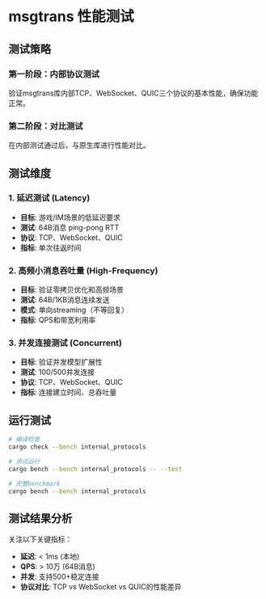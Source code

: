 # msgtrans 性能测试

## 测试策略

### 第一阶段：内部协议测试
验证msgtrans库内部TCP、WebSocket、QUIC三个协议的基本性能，确保功能正常。

### 第二阶段：对比测试  
在内部测试通过后，与原生库进行性能对比。

## 测试维度

### 1. 延迟测试 (Latency)
- **目标**: 游戏/IM场景的低延迟要求
- **测试**: 64B消息 ping-pong RTT
- **协议**: TCP、WebSocket、QUIC
- **指标**: 单次往返时间

### 2. 高频小消息吞吐量 (High-Frequency)
- **目标**: 验证零拷贝优化和高频场景
- **测试**: 64B/1KB消息连续发送
- **模式**: 单向streaming（不等回复）
- **指标**: QPS和带宽利用率

### 3. 并发连接测试 (Concurrent)
- **目标**: 验证并发模型扩展性
- **测试**: 100/500并发连接
- **协议**: TCP、WebSocket、QUIC
- **指标**: 连接建立时间、总吞吐量

## 运行测试

```bash
# 编译检查
cargo check --bench internal_protocols

# 测试运行
cargo bench --bench internal_protocols -- --test

# 完整benchmark
cargo bench --bench internal_protocols
```

## 测试结果分析

关注以下关键指标：
- **延迟**: < 1ms (本地)
- **QPS**: > 10万 (64B消息)  
- **并发**: 支持500+稳定连接
- **协议对比**: TCP vs WebSocket vs QUIC的性能差异 